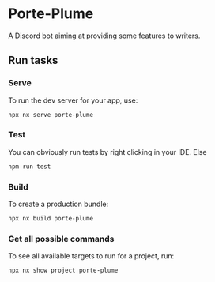 # Porte-Plume

A Discord bot aiming at providing some features to writers.

## Run tasks

### Serve
To run the dev server for your app, use:

```sh
npx nx serve porte-plume
```

### Test
You can obviously run tests by right clicking in your IDE. Else 

```sh
npm run test
```

### Build
To create a production bundle:

```sh
npx nx build porte-plume
```

### Get all possible commands
To see all available targets to run for a project, run:

```sh
npx nx show project porte-plume
```

